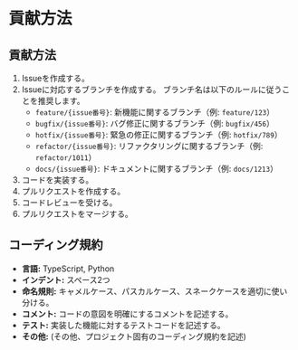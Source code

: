 # 貢献方法

## 貢献方法

1. Issueを作成する。
2. Issueに対応するブランチを作成する。
    ブランチ名は以下のルールに従うことを推奨します。
    * `feature/{issue番号}`: 新機能に関するブランチ（例: `feature/123`）
    * `bugfix/{issue番号}`: バグ修正に関するブランチ（例: `bugfix/456`）
    * `hotfix/{issue番号}`: 緊急の修正に関するブランチ（例: `hotfix/789`）
    * `refactor/{issue番号}`: リファクタリングに関するブランチ（例: `refactor/1011`）
    * `docs/{issue番号}`: ドキュメントに関するブランチ（例: `docs/1213`）
3. コードを実装する。
4. プルリクエストを作成する。
5. コードレビューを受ける。
6. プルリクエストをマージする。

## コーディング規約

*   **言語:** TypeScript, Python
*   **インデント:** スペース2つ
*   **命名規則:** キャメルケース、パスカルケース、スネークケースを適切に使い分ける。
*   **コメント:** コードの意図を明確にするコメントを記述する。
*   **テスト:** 実装した機能に対するテストコードを記述する。
*   **その他:** (その他、プロジェクト固有のコーディング規約を記述)
